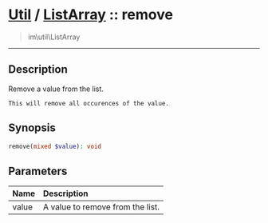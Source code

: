 # [Util](Util.md) / [ListArray](Util-ListArray.md) :: remove
 > im\util\ListArray
____

## Description
Remove a value from the list.

    This will remove all occurences of the value.  

## Synopsis
```php
remove(mixed $value): void
```

## Parameters
| Name | Description |
| :--- | :---------- |
| value | A value to remove from the list. |

